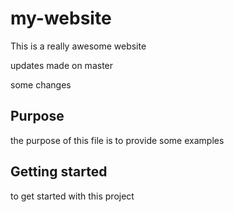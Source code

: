 # my-website

This is a really awesome website

updates made on master

some changes
## Purpose
the purpose of this file is to provide some examples

## Getting started

to get started with this project
